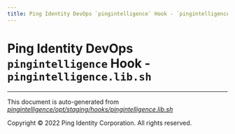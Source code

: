 ```yaml
---
title: Ping Identity DevOps `pingintelligence` Hook - `pingintelligence.lib.sh`
---
```


# Ping Identity DevOps `pingintelligence` Hook - `pingintelligence.lib.sh`

---
This document is auto-generated from _[pingintelligence/opt/staging/hooks/pingintelligence.lib.sh](https://github.com/pingidentity/pingidentity-docker-builds/blob/master/pingintelligence/opt/staging/hooks/pingintelligence.lib.sh)_

Copyright © 2022 Ping Identity Corporation. All rights reserved.
